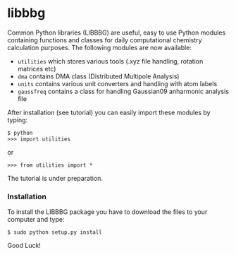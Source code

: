 libbbg
======

Common Python libraries (LIBBBG) are useful, easy to use Python modules containing functions and classes 
for daily computational chemistry calculation purposes. The following modules are now available:

 - `utilities` which stores various tools (.xyz file handling, rotation matrices etc)
 - `dma` contains DMA class (Distributed Multipole Analysis)
 - `units` contains various unit converters and handling with atom labels
 - `gaussfreq` contains a class for handling Gaussian09 anharmonic analysis file

After installation (see tutorial) you can easily import these modules by typing:

```
$ python
>>> import utilities
```
or 
```
>>> from utilities import *
```

The tutorial is under preparation.

### Installation ###

To install the LIBBBG package you have to download the files to your computer and type:

```
$ sudo python setup.py install
```

Good Luck!
